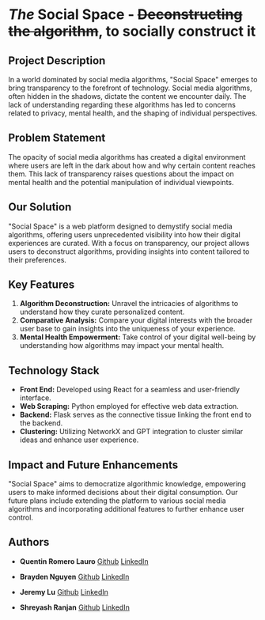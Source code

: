 # *The* Social Space - ~~Deconstructing the algorithm~~, to socially construct it  

## Project Description

In a world dominated by social media algorithms, "Social Space" emerges to bring transparency to the forefront of technology. Social media algorithms, often hidden in the shadows, dictate the content we encounter daily. The lack of understanding regarding these algorithms has led to concerns related to privacy, mental health, and the shaping of individual perspectives.

## Problem Statement

The opacity of social media algorithms has created a digital environment where users are left in the dark about how and why certain content reaches them. This lack of transparency raises questions about the impact on mental health and the potential manipulation of individual viewpoints.

## Our Solution

"Social Space" is a web platform designed to demystify social media algorithms, offering users unprecedented visibility into how their digital experiences are curated. With a focus on transparency, our project allows users to deconstruct algorithms, providing insights into content tailored to their preferences.

## Key Features

1. **Algorithm Deconstruction:** Unravel the intricacies of algorithms to understand how they curate personalized content.
2. **Comparative Analysis:** Compare your digital interests with the broader user base to gain insights into the uniqueness of your experience.
3. **Mental Health Empowerment:** Take control of your digital well-being by understanding how algorithms may impact your mental health.

## Technology Stack

- **Front End:** Developed using React for a seamless and user-friendly interface.
- **Web Scraping:** Python employed for effective web data extraction.
- **Backend:** Flask serves as the connective tissue linking the front end to the backend.
- **Clustering:** Utilizing NetworkX and GPT integration to cluster similar ideas and enhance user experience.

## Impact and Future Enhancements

"Social Space" aims to democratize algorithmic knowledge, empowering users to make informed decisions about their digital consumption. Our future plans include extending the platform to various social media algorithms and incorporating additional features to further enhance user control.

## Authors

* **Quentin Romero Lauro** 
[Github](https://github.com/QuentinRomeroLauro)
[LinkedIn](https://www.linkedin.com/in/quentinrl/)

* **Brayden Nguyen** 
[Github](https://github.com/braynguyen)
[LinkedIn](https://github.com/braynguyen)

* **Jeremy Lu** 
[Github](https://github.com/JemLuu)
[LinkedIn](https://www.linkedin.com/in/jeremy-luu1/)

* **Shreyash Ranjan** 
[Github](https://github.com/codingshreyash)
[LinkedIn](https://www.linkedin.com/in/shreyash-ranjan)



